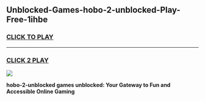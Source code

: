 
## Unblocked-Games-hobo-2-unblocked-Play-Free-1ihbe
<h3>
<a href="https://premium76.site?title=hobo-2-unblocked&ref=23A">CLICK TO PLAY</a></h3>
<hr>

<h3>
<a href="https://premium76.site?title=hobo-2-unblocked&ref=23A">CLICK 2 PLAY</a>
  
</h3>

<a href="https://premium76.site?title=hobo-2-unblocked&ref=23A"><img src="https://clearcache.store/games.png"></a>


**hobo-2-unblocked games unblocked: Your Gateway to Fun and Accessible Online Gaming**
